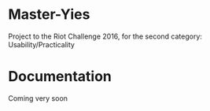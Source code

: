 # Master-Yies
Project to the Riot Challenge 2016, for the second category: Usability/Practicality

# Documentation
Coming very soon
